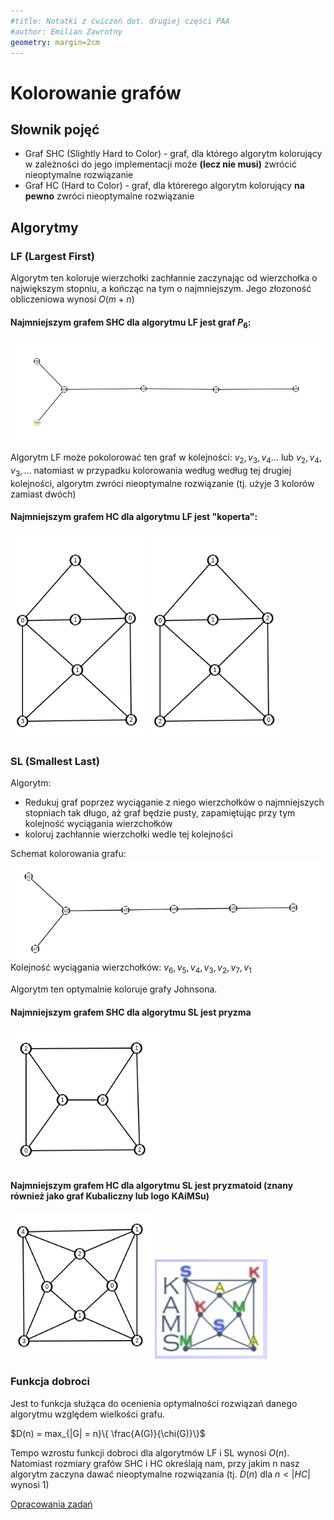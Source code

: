 ```yaml
---
#title: Notatki z ćwiczeń dot. drugiej części PAA
#author: Emilian Zawrotny
geometry: margin=2cm
---
```


# Kolorowanie grafów
## Słownik pojęć
- Graf SHC (Slightly Hard to Color) - graf, dla którego algorytm kolorujący w zależności do jego implementacji może **(lecz nie musi)** zwrócić nieoptymalne rozwiązanie
- Graf HC (Hard to Color) - graf, dla którerego algorytm kolorujący **na pewno** zwróci nieoptymalne rozwiązanie

## Algorytmy
### LF (Largest First)
Algorytm ten koloruje wierzchołki zachłannie zaczynając od wierzchołka o największym stopniu, a kończąc na tym o najmniejszym.
Jego złozoność obliczeniowa wynosi $O(m+n)$

#### Najmniejszym grafem SHC dla algorytmu LF jest graf $P_6$:

![Graf $P_6$](image.png)

Algorytm LF może pokolorować ten graf w kolejności: $v_2, v_3, v_4 ...$ lub $v_2, v_4, v_3, ...$ natomiast w przypadku kolorowania według według tej drugiej kolejności, algorytm zwróci nieoptymalne rozwiązanie (tj. użyje 3 kolorów zamiast dwóch)

#### Najmniejszym grafem HC dla algorytmu LF jest "koperta":
!["koperta" pokolorowana algorytmem LF](image-1.png)
![Optymalne pokolorowanie "koperty"](image-2.png)

### SL (Smallest Last)

Algorytm:
- Redukuj graf poprzez wyciąganie z niego wierzchołków o najmniejszych stopniach tak długo, aż graf będzie pusty, zapamiętując przy tym kolejność wyciągania wierzchołków
- koloruj zachłannie wierzchołki wedle tej kolejności

Schemat kolorowania grafu:
![Kolorowany graf](image-4.png)
Kolejność wyciągania wierzchołków: $v_6, v_5, v_4, v_3, v_2, v_7, v_1$

Algorytm ten optymalnie koloruje grafy Johnsona.

#### Najmniejszym grafem SHC dla algorytmu SL jest pryzma
![Optymalnie pokolorowana Pryzma](image-5.png)

#### Najmniejszym grafem HC dla algorytmu SL jest pryzmatoid (znany również jako graf Kubaliczny lub logo KAiMSu)
![Graf kubaliczny kolorowany algorytmem SL](image-6.png)
![Optymalnie pokolorowany graf kubaliczny](image-7.png)

### Funkcja dobroci
Jest to funkcja służąca do ocenienia optymalności rozwiązań danego algorytmu względem wielkości grafu.

$D(n) = max_{|G| = n}\{ \frac{A(G)}{\chi(G)}\}$

Tempo wzrostu funkcji dobroci dla algorytmów LF i SL wynosi $O(n)$. Natomiast rozmiary grafów SHC i HC określają nam, przy jakim n nasz algorytm zaczyna dawać nieoptymalne rozwiązania (tj. $D(n)$ dla $n<|HC|$ wynosi 1)


[Opracowania zadań](https://obrotowy.github.io/paa/zadania.pdf)